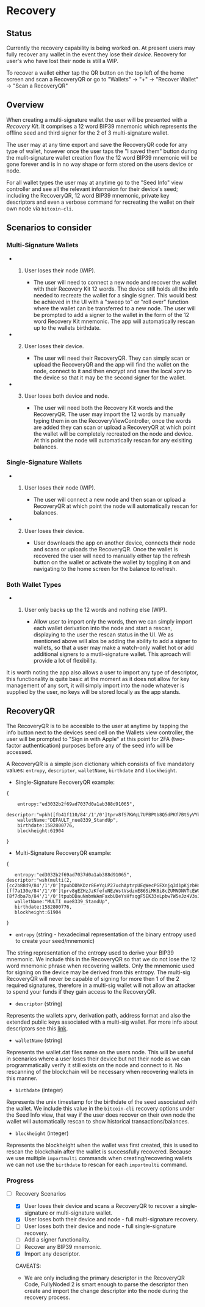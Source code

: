 # Recovery

## Status

Currently the recovery capability is being worked on. At present users may fully recover any wallet in the event they lose their *device*. Recovery for user's who have lost their node is still a WIP.

To recover a wallet either tap the QR button on the top left of the home screen and scan a RecoveryQR or go to "Wallets" -> "+" -> "Recover Wallet" -> "Scan a RecoveryQR"

## Overview

When creating a multi-signature wallet the user will be presented with a *Recovery Kit*. It comprises a 12 word BIP39 mnemonic which represents the offline seed and third signer for the 2 of 3 multi-signature wallet. 

The user may at any time export and save the RecoveryQR code for any type of wallet, however once the user taps the "I saved them" button during the mulit-signature wallet creation flow the 12 word BIP39 mnemonic will be gone forever and is in no way shape or form stored on the users device or node.

For all wallet types the user may at anytime go to the "Seed Info" view controller and see all the relevant informaion for their device's seed; including the RecoveryQR, 12 word BIP39 mnemonic, private key descriptors and even a verbose command for recreating the wallet on their own node via `bitcoin-cli`.

## Scenarios to consider

### Multi-Signature Wallets

- 1. User loses their node (WIP).

        - The user will need to connect a new node and recover the wallet with their Recovery Kit 12 words. The device still holds all the info needed to recreate the wallet for a single signer. This would best be achieved in the UI with a "sweep to" or "roll over" function where the wallet can be transferred to a new node. The user will be prompted to add a signer to the wallet in the form of the 12 word Recovery Kit mnemonic. The app will automatically rescan up to the wallets birthdate.

- 2. User loses their device.

        - The user will need their RecoveryQR. They can simply scan or upload the RecoveryQR and the app will find the wallet on the node, connect to it and then encrypt and save the local xprv to the device so that it may be the second signer for the wallet.

- 3. User loses both device and node.

        - The user will need both the Recovery Kit words and the RecoveryQR. The user may import the 12 words by manually typing them in on the RecoveryViewController, once the words are added they can scan or upload a RecoveryQR at which point the wallet will be completely recreated on the node and device. At this point the node will automatically rescan for any exisiting balances.

### Single-Signature Wallets

- 1. User loses their node (WIP).

        - The user will connect a new node and then scan or upload a RecoveryQR at which point the node will automatically rescan for balances.

- 2. User loses their device.

        - User downloads the app on another device, connects their node and scans or uploads the RecoveryQR. Once the wallet is recovered the user will need to manually either tap the refresh button on the wallet or activate the wallet by toggling it on and navigating to the home screen for the balance to refresh.
            
### Both Wallet Types

- 1. User only backs up the 12 words and nothing else (WIP).

        - Allow user to import only the words, then we can simply import each wallet derivation into the node and start a rescan, displaying to the user the rescan status in the UI. We as mentioned above will alos be adding the ability to add a signer to wallets, so that a user may make a watch-only wallet hot or add additional signers to a mutli-signature wallet. This aproach will provide a lot of flexibility.
            
It is worth noting the app also allows a user to import any type of descriptor, this functionality is quite basic at the moment as it does not allow for key management of any sort, it will simply import into the node whatever is supplied by the user, no keys will be stored locally as the app stands.

## RecoveryQR

The RecoveryQR is to be accesible to the user at anytime by tapping the info button next to the devices seed cell on the Wallets view controller, the user will be prompted to "Sign in with Apple" at this point for 2FA (two-factor authentication) purposes before any of the seed info will be accessed.

A RecoveryQR is a simple json dictionary which consists of five mandatory values: `entropy`, `descriptor`, `walletName`,  `birthdate` and `blockheight`.

- Single-Signature RecoveryQR example:

```
{

    entropy:"ed3032b2f69ad7037d0a1ab388d91065", 
    descriptor:"wpkh([fb41f110/84'/1'/0']tprv8fS7KWqL7UPBPtb8Q5dPKf7BtSyVYb1pGAs23znVpETNkAbEQvx59JNLWhWHBZRuJfkFszUwEjk1rDS6dUz2SFXxGMDMytw1TqSfA5tDBDD/0/*)",
    walletName:"DEFAULT_nue8339_StandUp",
    birthdate:1582800776,
    blockheight:61904
    
}
```

- Multi-Signature RecoveryQR example:

```
{
   
   entropy:"ed3032b2f69ad7037d0a1ab388d91065", descriptor:"wsh(multi(2,[cc2b88d9/84'/1'/0']tpubDDhKDzr8EeYqLP27xchAptrpUEqWecPGEXnjq3d1pKjzbHd6r7DKRPtBMxtQtjoCCqckVBoX6cfiGkBiJffGJYV3dMtabCp9bro29riQtKL/0/*,[ff7a130e/84'/1'/0']tprv8gEZHzJzKfefuNEzWstVsdzmE86SiMK8i8cZUMNDNVTcEWGZJknhKGYNJvRBoXG3R83BGPnrEWrCH2ogKEFUyUZXP8BgL1taExx2P884qUT/0/*,[8f7dba7b/84'/1'/0']tpubDDauNnbmWAmFaxbUDeYsHfsqgF5EK33eLpbw7W5eJz4V3sJ53tnTD2BjYEzJAX7DDscbZMg877vi9o5dyunG52FNDCqjnu126wKHxujMmzp/0/*))",
   walletName:"MULTI_nue8339_StandUp",
   birthdate:1582800776,
   blockheight:61904
   
}
```

- `entropy` (string - hexadecimal representation of the binary entropy used to create your seed/mnemonic)

The string representation of the entropy used to derive your BIP39 mnemonic. We include this in the RecoveryQR so that we do not lose the 12 word mnemonic phrase when recovering wallets. Only the mnemonic used for signing on the device may be derived from this entropy. The multi-sig RecoveryQR will never be capable of signing for more then 1 of the 2 required signatures, therefore in a multi-sig wallet will not allow an attacker to spend your funds if they gain access to the RecoveryQR.

- `descriptor` (string)

Represents the wallets xprv, derivation path, address format and also the extended public keys associated with a multi-sig wallet. For more info about descriptors see this [link](https://github.com/bitcoin/bitcoin/blob/master/doc/descriptors.md).

- `walletName` (string)

Represents the wallet.dat files name on the users node. This will be useful in scenarios where a user loses their device but not their node as we can programmatically verify it still exists on the node and connect to it. No rescanning of the blockchain will be necessary when recovering wallets in this manner.

- `birthdate` (integer)

Represents the unix timestamp for the birthdate of the seed associated with the wallet. We include this value in the `bitcoin-cli` recovery options under the Seed Info view, that way if the user does recover on their own node the wallet will automatically rescan to show historical transactions/balances.

- `blockheight` (integer)

Represents the blockheight when the wallet was first created, this is used to rescan the blockchain after the wallet is successfully recovered. Because we use multiple `importmulti` commands when creating/recovering wallets we can not use the `birthdate` to rescan for each `importmulti` command.

### Progress

- [ ] Recovery Scenarios
    - [x] User loses their device and scans a RecoveryQR to recover a single-signature or multi-signature wallet.
    - [x] User loses both their device and node - full multi-signature recovery.
    - [ ] User loses both their device and node - full single-signature recovery.
    - [ ] Add a signer functionality.
    - [ ] Recover any BIP39 mnemonic.
    - [x] Import any descriptor.

  CAVEATS:

    - We are only including the primary descriptor in the RecoveryQR Code, FullyNoded 2 is smart enough to parse the descriptor then create and import the change descriptor into the node during the recovery process.

